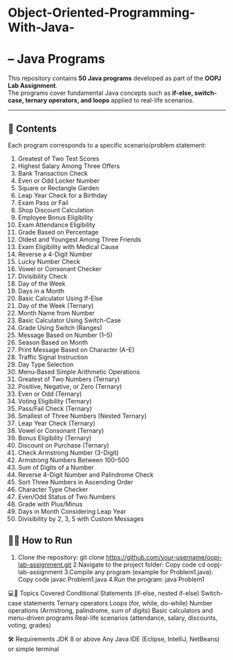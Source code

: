 # Object-Oriented-Programming-With-Java-
# – Java Programs

This repository contains **50 Java programs** developed as part of the **OOPJ Lab Assignment**.  
The programs cover fundamental Java concepts such as **if-else, switch-case, ternary operators, and loops** applied to real-life scenarios.

---
## 📂 Contents
Each program corresponds to a specific scenario/problem statement:

1. Greatest of Two Test Scores  
2. Highest Salary Among Three Offers  
3. Bank Transaction Check  
4. Even or Odd Locker Number  
5. Square or Rectangle Garden  
6. Leap Year Check for a Birthday  
7. Exam Pass or Fail  
8. Shop Discount Calculation  
9. Employee Bonus Eligibility  
10. Exam Attendance Eligibility  
11. Grade Based on Percentage  
12. Oldest and Youngest Among Three Friends  
13. Exam Eligibility with Medical Cause  
14. Reverse a 4-Digit Number  
15. Lucky Number Check  
16. Vowel or Consonant Checker  
17. Divisibility Check  
18. Day of the Week  
19. Days in a Month  
20. Basic Calculator Using If-Else  
21. Day of the Week (Ternary)  
22. Month Name from Number  
23. Basic Calculator Using Switch-Case  
24. Grade Using Switch (Ranges)  
25. Message Based on Number (1–5)  
26. Season Based on Month  
27. Print Message Based on Character (A–E)  
28. Traffic Signal Instruction  
29. Day Type Selection  
30. Menu-Based Simple Arithmetic Operations  
31. Greatest of Two Numbers (Ternary)  
32. Positive, Negative, or Zero (Ternary)  
33. Even or Odd (Ternary)  
34. Voting Eligibility (Ternary)  
35. Pass/Fail Check (Ternary)  
36. Smallest of Three Numbers (Nested Ternary)  
37. Leap Year Check (Ternary)  
38. Vowel or Consonant (Ternary)  
39. Bonus Eligibility (Ternary)  
40. Discount on Purchase (Ternary)  
41. Check Armstrong Number (3-Digit)  
42. Armstrong Numbers Between 100–500  
43. Sum of Digits of a Number  
44. Reverse 4-Digit Number and Palindrome Check  
45. Sort Three Numbers in Ascending Order  
46. Character Type Checker  
47. Even/Odd Status of Two Numbers  
48. Grade with Plus/Minus  
49. Days in Month Considering Leap Year  
50. Divisibility by 2, 3, 5 with Custom Messages  

## 🏅🚀 How to Run
1. Clone the repository:
   git clone https://github.com/your-username/oopj-lab-assignment.git 
2.Navigate to the project folder:
Copy code
cd oopj-lab-assignment
3.Compile any program (example for Problem1.java):
Copy code
javac Problem1.java
4.Run the program:
java Problem1

💻📒 Topics Covered
Conditional Statements (if-else, nested if-else)
Switch-case statements
Ternary operators
Loops (for, while, do-while)
Number operations (Armstrong, palindrome, sum of digits)
Basic calculators and menu-driven programs
Real-life scenarios (attendance, salary, discounts, voting, grades)

🛠 Requirements
JDK 8 or above
Any Java IDE (Eclipse, IntelliJ, NetBeans) or simple terminal
